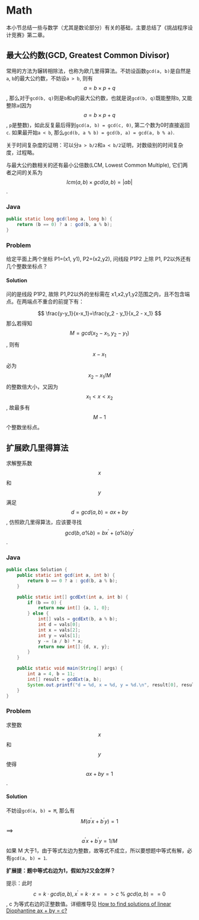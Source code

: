 # Math

本小节总结一些与数学（尤其是数论部分）有关的基础，主要总结了《挑战程序设计竞赛》第二章。

## 最大公约数(GCD, Greatest Common Divisor)

常用的方法为辗转相除法，也称为欧几里得算法。不妨设函数`gcd(a, b)`是自然是`a`, `b`的最大公约数，不妨设`a > b`, 则有 $$a = b \times p + q$$, 那么对于`gcd(b, q)`则是`b`和`q`的最大公约数，也就是说`gcd(b, q)`既能整除`b`, 又能整除`a`(因为 $$a = b \times p + q$$, `p`是整数)，如此反复最后得到`gcd(a, b) = gcd(c, 0)`, 第二个数为0时直接返回`c`. 如果最开始`a < b`, 那么`gcd(b, a % b) = gcd(b, a) = gcd(a, b % a)`.

关于时间复杂度的证明：可以分`a > b/2`和`a < b/2`证明，对数级别的时间复杂度，过程略。

与最大公约数相关的还有最小公倍数(LCM, Lowest Common Multiple), 它们两者之间的关系为 $$ lcm(a, b) \times gcd(a, b) = |ab|$$.

### Java

```java
public static long gcd(long a, long b) {
    return (b == 0) ? a : gcd(b, a % b);
}
```

### Problem

给定平面上两个坐标 P1=(x1, y1), P2=(x2,y2), 问线段 P1P2 上除 P1, P2以外还有几个整数坐标点？

#### Solution

问的是线段 P1P2, 故除 P1,P2以外的坐标需在 x1,x2,y1,y2范围之内，且不包含端点。在两端点不重合的前提下有：

$$
\frac{y-y_1}{x-x_1}=\frac{y_2 - y_1}{x_2 - x_1}
$$
那么若得知 $$M = gcd(x_2 - x_1, y_2 - y_1)$$, 则有 $$x - x_1$$ 必为 $$x_2 - x_1 / M$$ 的整数倍大小，又因为 $$ x_1 < x < x_2$$, 故最多有 $$M - 1$$个整数坐标点。

## 扩展欧几里得算法

求解整系数 $$x$$ 和 $$y$$ 满足 $$d = gcd(a, b) = ax + by$$, 仿照欧几里得算法，应该要寻找 $$gcd(b, a \% b) = bx^\prime + (a \% b)y^\prime$$.

### Java

```java
public class Solution {
    public static int gcd(int a, int b) {
        return b == 0 ? a : gcd(b, a % b);
    }

    public static int[] gcdExt(int a, int b) {
        if (b == 0) {
            return new int[] {a, 1, 0};
        } else {
            int[] vals = gcdExt(b, a % b);
            int d = vals[0];
            int x = vals[2];
            int y = vals[1];
            y -= (a / b) * x;
            return new int[] {d, x, y};
        }
    }

    public static void main(String[] args) {
        int a = 4, b = 11;
        int[] result = gcdExt(a, b);
        System.out.printf("d = %d, x = %d, y = %d.\n", result[0], result[1], result[2]);
    }
}
```

### Problem

求整数 $$x$$ 和 $$y$$ 使得 $$ax+by=1$$.

#### Solution

不妨设`gcd(a, b) = M`, 那么有 $$M(a^\prime x+b^\prime y)=1$$ ==> $$a^\prime x+b^\prime y=1/M$$ 如果 M 大于1，由于等式左边为整数，故等式不成立，所以要想题中等式有解，必有`gcd(a, b) = 1`.

**扩展提：题中等式右边为1，假如为2又会怎样？**

提示：此时$$c = k \cdot gcd(a, b), x^\prime = k\cdot x ==> c\ \%\ gcd(a, b) == 0$$, c 为等式右边的正整数值。详细推导见 [How to find solutions of linear Diophantine ax + by = c?](http://math.stackexchange.com/questions/20717/how-to-find-solutions-of-linear-diophantine-ax-by-c)
